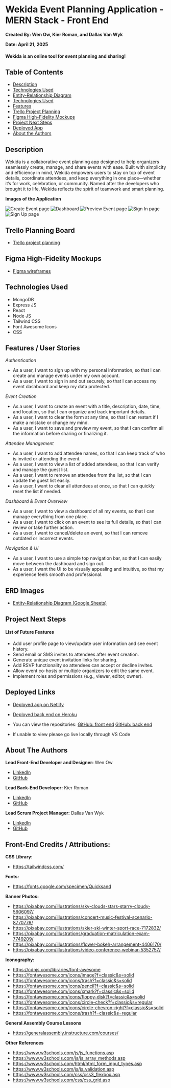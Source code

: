 # Wekida Event Planning Application - MERN Stack - Front End

**Created By: Wen Ow, Kier Roman, and Dallas Van Wyk**

**Date: April 21, 2025**

#### Wekida is an online tool for event planning and sharing!

## Table of Contents

- [Description](#description)
- [Technologies Used](#technologiesused)
- [Entity-Relationship Diagram](#erd)
- [Technologies Used](#technologiesused)
- [Features](#features)
- [Trello Project Planning](#trello)
- [Figma High-Fidelity Mockups](#figma)
- [Project Next Steps](#nextsteps)
- [Deployed App](#deployment)
- [About the Authors](#author)

## <a name="description"></a>Description

Wekida is a collaborative event planning app designed to help organizers seamlessly create, manage, and share events with ease. Built with simplicity and efficiency in mind, Wekida empowers users to stay on top of event details, coordinate attendees, and keep everything in one place—whether it’s for work, celebration, or community. Named after the developers who brought it to life, Wekida reflects the spirit of teamwork and smart planning.

**Images of the Application**

<img src="https://i.imgur.com/dKXcewG.png" alt="Create Event page"/>

<img src="https://i.imgur.com/zBiwXDB.png" alt="Dashboard"/>

<img src="https://i.imgur.com/YKnDKyX.png" alt="Preview Event page"/>

<img src="https://i.imgur.com/gLoA4S0.png" alt="Sign In page"/>

<img src="https://i.imgur.com/AfPhhLb.png" alt="Sign Up page"/>

## <a name="trello"></a>Trello Planning Board

- [Trello project planning](https://trello.com/b/J1Lp3aTZ/unit-3-project-wen-kier-dallas)

## <a name="figma"></a>Figma High-Fidelity Mockups

- [Figma wireframes](https://www.figma.com/design/Z3o4zvZOjmQoaEK2WQQifN/Wekida-Event-Planning?node-id=0-1&p=f&t=9FpXvNHFJr6CRaDl-0)

## <a name="technologiesused"></a>Technologies Used

- MongoDB
- Express JS
- React
- Node JS
- Tailwind CSS
- Font Awesome Icons
- CSS

## <a name="features"></a>Features / User Stories

_Authentication_

- As a user, I want to sign up with my personal information, so that I can create and manage events under my own account.
- As a user, I want to sign in and out securely, so that I can access my event dashboard and keep my data protected.

_Event Creation_

- As a user, I want to create an event with a title, description, date, time, and location, so that I can organize and track important details.
- As a user, I want to clear the form at any time, so that I can restart if I make a mistake or change my mind.
- As a user, I want to save and preview my event, so that I can confirm all the information before sharing or finalizing it.

_Attendee Management_

- As a user, I want to add attendee names, so that I can keep track of who is invited or attending the event.
- As a user, I want to view a list of added attendees, so that I can verify and manage the guest list.
- As a user, I want to remove an attendee from the list, so that I can update the guest list easily.
- As a user, I want to clear all attendees at once, so that I can quickly reset the list if needed.

_Dashboard & Event Overview_

- As a user, I want to view a dashboard of all my events, so that I can manage everything from one place.
- As a user, I want to click on an event to see its full details, so that I can review or take further action.
- As a user, I want to cancel/delete an event, so that I can remove outdated or incorrect events.

_Navigation & UI_

- As a user, I want to use a simple top navigation bar, so that I can easily move between the dashboard and sign out.
- As a user, I want the UI to be visually appealing and intuitive, so that my experience feels smooth and professional.

## <a name="erd"></a>ERD Images

- [Entity-Relationship Diagram (Google Sheets)](https://docs.google.com/spreadsheets/d/1nG5Hkb_aoqrclyjnxXckyk-B8U_aTyrld5aO-5AiWSI/edit?usp=sharing)

## <a name="nextsteps"></a>Project Next Steps

#### List of Future Features

- Add user profile page to view/update user information and see event history.
- Send email or SMS invites to attendees after event creation.
- Generate unique event invitation links for sharing.
- Add RSVP functionality so attendees can accept or decline invites.
- Allow event co-hosts or multiple organizers to edit the same event.
- Implement roles and permissions (e.g., viewer, editor, owner).

## <a name="deployment"></a>Deployed Links

- [Deployed app on Netlify](https://wekida.netlify.app/)
- [Deployed back end on Heroku](https://wekida-events-back-end-eacaf4a2ba91.herokuapp.com/)

- You can view the repositories:
  [GitHub: front end](https://github.com/dallas-vanwyk/wekida-event-planning-front-end)
  [GitHub: back end](https://github.com/dallas-vanwyk/wekida-event-planning-back-end)

- If unable to view please go live locally through VS Code

## <a name="author"></a>About The Authors

**Lead Front-End Developer and Designer:** Wen Ow

- [LinkedIn](https://www.linkedin.com/in/wenow/)
- [GitHub](https://github.com/Wen-Ow)

**Lead Back-End Developer:** Kier Roman

- [LinkedIn](https://www.linkedin.com/in/kier-roman-245844220/)
- [GitHub](https://github.com/KierRoman)

**Lead Scrum Project Manager:** Dallas Van Wyk

- [LinkedIn](https://www.linkedin.com/in/dallas-van-wyk-5a330676/)
- [GitHub](https://github.com/dallas-vanwyk/)

## Front-End Credits / Attributions:

**CSS Library:**

- https://tailwindcss.com/

**Fonts:**

- https://fonts.google.com/specimen/Quicksand

**Banner Photos:**

- https://pixabay.com/illustrations/sky-clouds-stars-starry-cloudy-5606097/
- https://pixabay.com/illustrations/concert-music-festival-scenario-8770776/
- https://pixabay.com/illustrations/skier-ski-winter-sport-race-7172832/
- https://pixabay.com/illustrations/graduation-matriculation-exam-7749209/
- https://pixabay.com/illustrations/flower-bokeh-arrangement-4406170/
- https://pixabay.com/illustrations/video-conference-webinar-5352757/

**Iconography:**

- https://cdnjs.com/libraries/font-awesome
- https://fontawesome.com/icons/image?f=classic&s=solid
- https://fontawesome.com/icons/trash?f=classic&s=solid
- https://fontawesome.com/icons/pencil?f=classic&s=solid
- https://fontawesome.com/icons/xmark?f=classic&s=solid
- https://fontawesome.com/icons/floppy-disk?f=classic&s=solid
- https://fontawesome.com/icons/circle-check?f=classic&s=regular
- https://fontawesome.com/icons/circle-chevron-right?f=classic&s=solid
- https://fontawesome.com/icons/trash?f=classic&s=regular

**General Assembly Course Lessons**

- https://generalassembly.instructure.com/courses/

**Other References**

- https://www.w3schools.com/js/js_functions.asp
- https://www.w3schools.com/js/js_array_methods.asp
- https://www.w3schools.com/html/html_form_input_types.asp
- https://www.w3schools.com/js/js_validation.asp
- https://www.w3schools.com/css/css3_flexbox.asp
- https://www.w3schools.com/css/css_grid.asp

